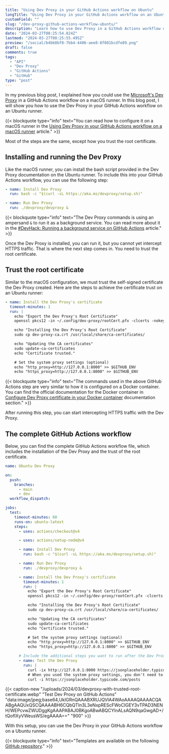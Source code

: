 ```yaml
---
title: "Using Dev Proxy in your GitHub Actions workflow on Ubuntu"
longTitle: "Using Dev Proxy in your GitHub Actions workflow on an Ubuntu hosted VM"
customField: ""
slug: "/dev-proxy-github-actions-workflow-ubuntu/"
description: "Learn how to use Dev Proxy in a GitHub Actions workflow on an Ubuntu hosted VM for intercepting and inspecting your API calls"
date: "2024-03-27T08:25:54.824Z"
lastmod: "2024-03-27T08:25:55.495Z"
preview: "/social/b4bb8bf8-7bb4-4406-aee8-8f081bcdfe89.png"
draft: false
comments: true
tags:
  - "API"
  - "Dev Proxy"
  - "GitHub Actions"
  - "GitHub"
type: "post"
---
```


In my previous blog post, I explained how you could use the [Microsoft's Dev Proxy](https://learn.microsoft.com/en-us/microsoft-cloud/dev/dev-proxy/overview) in a GitHub Actions workflow on a macOS runner. In this blog post, I will show you how to use the Dev Proxy in your GitHub Actions workflow on an Ubuntu runner.

{{< blockquote type="info" text="You can read how to configure it on a macOS runner in the [Using Dev Proxy in your GitHub Actions workflow on a macOS runner](https://www.eliostruyf.com/dev-proxy-github-actions-workflow-macos/) article." >}}

Most of the steps are the same, except how you trust the root certificate.

## Installing and running the Dev Proxy

Like the macOS runner, you can install the bash script provided in the Dev Proxy documentation on the Ubuntu runner. To include this into your GitHub Actions workflow, you can use the following step:

```yaml title="Install and run the Dev Proxy - GitHub Actions steps"
- name: Install Dev Proxy
  run: bash -c "$(curl -sL https://aka.ms/devproxy/setup.sh)"

- name: Run Dev Proxy
  run: ./devproxy/devproxy &
```

{{< blockquote type="info" text="The Dev Proxy commands is using an ampersand `&` to run it as a background service. You can read more about it in the [#DevHack: Running a background service on GitHub Actions](https://www.eliostruyf.com/devhack-running-background-service-github-actions/) article." >}}

Once the Dev Proxy is installed, you can run it, but you cannot yet intercept HTTPS traffic. That is where the next step comes in. You need to trust the root certificate.

## Trust the root certificate

Similar to the macOS configuration, we must trust the self-signed certificate the Dev Proxy created. Here are the steps to achieve the certificate trust on an Ubuntu runner:

```yaml title="Run Dev Proxy - GitHub Actions step"
- name: Install the Dev Proxy's certificate
  timeout-minutes: 1
  run: |
    echo "Export the Dev Proxy's Root Certificate"
    openssl pkcs12 -in ~/.config/dev-proxy/rootCert.pfx -clcerts -nokeys -out dev-proxy-ca.crt -passin pass:""

    echo "Installing the Dev Proxy's Root Certificate"
    sudo cp dev-proxy-ca.crt /usr/local/share/ca-certificates/

    echo "Updating the CA certificates"
    sudo update-ca-certificates
    echo "Certificate trusted."

    # Set the system proxy settings (optional)
    echo "http_proxy=http://127.0.0.1:8000" >> $GITHUB_ENV
    echo "https_proxy=http://127.0.0.1:8000" >> $GITHUB_ENV
```

{{< blockquote type="info" text="The commands used in the above GitHub Actions step are very similar to how it is configured on a Docker container. You can find the official documentation for the Docker container in [Configure Dev Proxy certificate in your Docker container](https://learn.microsoft.com/en-gb/microsoft-cloud/dev/dev-proxy/how-to/use-dev-proxy-with-dotnet-docker?pivots=client-operating-system-windows#configure-dev-proxy-certificate-in-your-docker-container) documentation section." >}}

After running this step, you can start intercepting HTTPS traffic with the Dev Proxy.

## The complete GitHub Actions workflow

Below, you can find the complete GitHub Actions workflow file, which includes the installation of the Dev Proxy and the trust of the root certificate.

```yaml title="Complete GitHub Actions workflow"
name: Ubuntu Dev Proxy

on:
  push:
    branches:
      - main
      - dev
  workflow_dispatch:

jobs:
  test:
    timeout-minutes: 60
    runs-on: ubuntu-latest
    steps:
      - uses: actions/checkout@v4

      - uses: actions/setup-node@v4

      - name: Install Dev Proxy
        run: bash -c "$(curl -sL https://aka.ms/devproxy/setup.sh)"

      - name: Run Dev Proxy
        run: ./devproxy/devproxy &

      - name: Install the Dev Proxy's certificate
        timeout-minutes: 1
        run: |
          echo "Export the Dev Proxy's Root Certificate"
          openssl pkcs12 -in ~/.config/dev-proxy/rootCert.pfx -clcerts -nokeys -out dev-proxy-ca.crt -passin pass:""

          echo "Installing the Dev Proxy's Root Certificate"
          sudo cp dev-proxy-ca.crt /usr/local/share/ca-certificates/

          echo "Updating the CA certificates"
          sudo update-ca-certificates
          echo "Certificate trusted."

          # Set the system proxy settings (optional)
          echo "http_proxy=http://127.0.0.1:8000" >> $GITHUB_ENV
          echo "https_proxy=http://127.0.0.1:8000" >> $GITHUB_ENV

      # Include the additional steps you want to run after the Dev Proxy started
      - name: Test the Dev Proxy
        run: |
          curl -ix http://127.0.0.1:8000 https://jsonplaceholder.typicode.com/posts
          # When you used the system proxy settings, you don't need to specify the proxy in the curl command
          curl -i https://jsonplaceholder.typicode.com/posts
```

{{< caption-new "/uploads/2024/03/devproxy-with-trusted-root-certificate.webp" "Test Dev Proxy on GitHub Actions"  "data:image/jpeg;base64,UklGRnQAAABXRUJQVlA4WAoAAAAQAAAACQAABgAAQUxQSCQAAAABH6CQbQTIn3L3eNxpREScFWoCIGEY3vTPAD3NENH/WEPcvwZWUDggKgAAAPABAJ0BKgoABwABQCYlnALsAQN9qaGwgAD+/tQofIXyVWeusWS/egAAAA==" "900" >}}

With this setup, you can use the Dev Proxy in your GitHub Actions workflow on a Ubuntu runner.

{{< blockquote type="info" text="Templates are available on the following [GitHub repository](https://github.com/estruyf/devproxy-github-actions-templates)." >}}